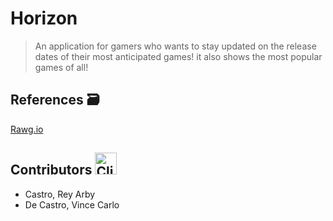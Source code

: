 # Horizon
> An application for gamers who wants to stay updated on the release dates of their most anticipated games!
it also shows the most popular games of all!

## References :card_file_box:
[Rawg.io](https://rawg.io/)
## Contributors <img src="https://raw.githubusercontent.com/Tarikul-Islam-Anik/Animated-Fluent-Emojis/master/Emojis/Food/Clinking%20Beer%20Mugs.png" alt="Clinking Beer Mugs" width="35" height="35" />
- Castro, Rey Arby
- De Castro, Vince Carlo
